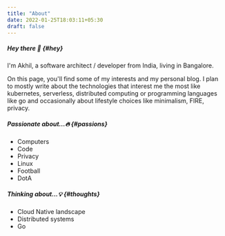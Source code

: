 ```yaml
---
title: "About"
date: 2022-01-25T18:03:11+05:30
draft: false
---
```


##### Hey there :wave: {#hey}

I'm Akhil, a software architect / developer from India, living in Bangalore.

On this page, you'll find some of my interests and my personal blog.
I plan to mostly write about the technologies that interest me the most like kubernetes, serverless, 
distributed computing or programming languages like go and occasionally about lifestyle choices like minimalism, FIRE,
privacy.

##### Passionate about...:fire: {#passions}

* Computers
* Code
* Privacy
* Linux
* Football
* DotA

##### Thinking about...:bulb: {#thoughts}

* Cloud Native landscape
* Distributed systems
* Go
